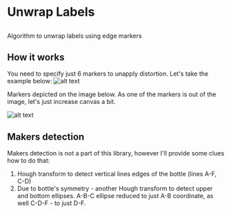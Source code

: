# Unwrap Labels
## 

Algorithm to unwrap labels using edge markers

## How it works

You need to specify just 6 markers to unapply distortion. Let's take the example below:
![alt text](https://raw.githubusercontent.com/Nepherhotep/unwrap_labels/master/samples/sample1/original.jpg)

Markers depicted on the image below. As one of the markers is out of the image, 
let's just increase canvas a bit.

![alt text](https://raw.githubusercontent.com/Nepherhotep/unwrap_labels/master/samples/sample1/corner-points.jpg)

## Makers detection

Makers detection is not a part of this library, however I'll provide some clues
how to do that:

1. Hough transform to detect vertical lines edges of the bottle (lines A-F, C-D)
2. Due to bottle's symmetry - another Hough transform to detect upper and bottom ellipses.
A-B-C ellipse reduced to just A-B coordinate, as well C-D-F - to just D-F.
